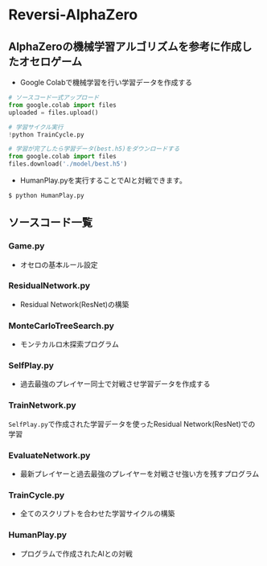 # Reversi-AlphaZero
## AlphaZeroの機械学習アルゴリズムを参考に作成したオセロゲーム
  
* Google Colabで機械学習を行い学習データを作成する
```python
# ソースコード一式アップロード
from google.colab import files
uploaded = files.upload()

# 学習サイクル実行
!python TrainCycle.py

# 学習が完了したら学習データ(best.h5)をダウンロードする
from google.colab import files
files.download('./model/best.h5')
```

* HumanPlay.pyを実行することでAIと対戦できます。  
```bash
$ python HumanPlay.py
```
  
  
## ソースコード一覧 
### Game.py
* オセロの基本ルール設定
### ResidualNetwork.py
* Residual Network(ResNet)の構築
### MonteCarloTreeSearch.py
* モンテカルロ木探索プログラム
### SelfPlay.py
* 過去最強のプレイヤー同士で対戦させ学習データを作成する
### TrainNetwork.py
`SelfPlay.py`で作成された学習データを使ったResidual Network(ResNet)での学習
### EvaluateNetwork.py
* 最新プレイヤーと過去最強のプレイヤーを対戦させ強い方を残すプログラム
### TrainCycle.py
* 全てのスクリプトを合わせた学習サイクルの構築
### HumanPlay.py
* プログラムで作成されたAIとの対戦
